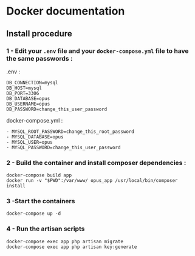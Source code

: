 # Docker documentation

## Install procedure

### 1 - Edit your `.env` file and your `docker-compose.yml` file to have the same passwords :

.env :
```
DB_CONNECTION=mysql
DB_HOST=mysql
DB_PORT=3306
DB_DATABASE=opus
DB_USERNAME=opus
DB_PASSWORD=change_this_user_password
```

docker-compose.yml :
```
- MYSQL_ROOT_PASSWORD=change_this_root_password
- MYSQL_DATABASE=opus
- MYSQL_USER=opus
- MYSQL_PASSWORD=change_this_user_password
```

### 2 - Build the container and install composer dependencies :
```
docker-compose build app
docker run -v "$PWD":/var/www/ opus_app /usr/local/bin/composer install
```

### 3 -Start the containers
```
docker-compose up -d
```

### 4 - Run the artisan scripts
```
docker-compose exec app php artisan migrate
docker-compose exec app php artisan key:generate
```
